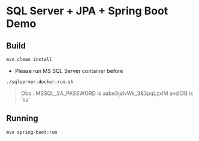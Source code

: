 # SQL Server + JPA + Spring Boot Demo

## Build

```sh
mvn clean install
```

* Please run MS SQL Server container before 

```sh
./sqlserver.docker.run.sh
```

> Obs.: MSSQL_SA_PASSWORD is aabe3ijdvWk_3&3pqLzxlM and DB is 'sa'

## Running

```sh
mvn spring-boot:run
```